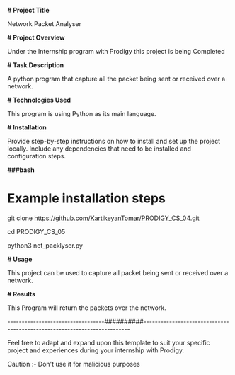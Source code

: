 **# Project Title**

Network Packet Analyser 

**# Project Overview**

Under the Internship program with Prodigy this project is being Completed

**# Task Description**

A python program that capture all the packet being sent or received over a network.

**# Technologies Used**

This program is using Python as its main language.

**# Installation**

Provide step-by-step instructions on how to install and set up the project locally. Include any dependencies that need to be installed and configuration steps.

**###bash**

# Example installation steps

git clone https://github.com/KartikeyanTomar/PRODIGY_CS_04.git

cd PRODIGY_CS_05

python3 net_packlyser.py


**# Usage**

This project can be used to capture all packet being sent or received over a network.


**# Results**

This Program will return the packets over the network.


----------------------------------##########-------------------------------------------------------------------------


Feel free to adapt and expand upon this template to suit your specific project and experiences during your internship with Prodigy.


Caution :- Don't use it for malicious purposes

